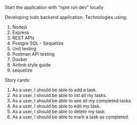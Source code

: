 Start the application with "npm run dev" locally
 
Developing todo backend application.
Technologies using:
   1. Nodejs
   2. Express
   3. REST APIs
   4. Postgre SQL - Sequelize
   5. Unit testing
   6. Postman API testing 
   7. Docker
   8. Airbnb style guide
   9. sequelize

Story cards:

  1. As a user, I should be able to add a task.
  2. As a user, I should be able to list all my tasks.
  3. As a user, I should be able to see all my completed tasks.
  4. As a user, I should be able to edit my task.
  5. As a user, I should be able to delete my task.
  6. As a user, I should be able to mark a task as completed.
